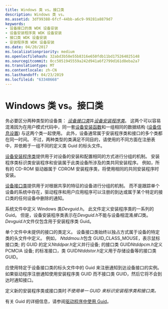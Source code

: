 ```yaml
---
title: Windows 类 vs。接口类
description: Windows 类 vs。
ms.assetid: 3df99388-6fcf-44bb-a6c9-99281a8879d7
keywords:
- 设备接口的类 WDK 设备安装
- 设备安装程序类 WDK 设备安装
- 接口类 WDK 设备安装
- 安装程序类 WDK 设备安装
ms.date: 04/20/2017
ms.localizationpriority: medium
ms.openlocfilehash: 32abd3b58e55b8316e650fdb11bd175264025148
ms.sourcegitcommit: 0cc5051945559a242d941a6f2799d161d8eba2a7
ms.translationtype: MT
ms.contentlocale: zh-CN
ms.lasthandoff: 04/23/2019
ms.locfileid: "63348668"
---
```

# <a name="windows-classes-vs-interface-classes"></a>Windows 类 vs。接口类





务必要区分两种类型的设备类： [*设备接口类*](device-interface-classes.md)并[*设备安装程序类*](device-setup-classes.md)。 这两个可以容易混淆因为在用户模式代码中，同一套[设备安装函数](https://msdn.microsoft.com/library/windows/hardware/ff541299)和一组相同的数据结构 ([设备信息设置](device-information-sets.md)) 与这两个类一起使用。 此外，设备通常属于安装程序类和接口的多个类都在同一时间。 不过，两种类型的类满足不同目的，请使用的不同方面在注册表中，并依赖于一组不同的定义类 Guid 的标头文件。

[设备安装程序类](device-setup-classes.md)提供用于对设备的安装和配置相同的方式进行分组的机制。 安装程序类标识类安装程序和安装属于此类设备所涉及的类共同安装程序。 例如，所有的 CD-ROM 驱动器属于 CDROM 安装程序类，将使用相同的共同安装程序时安装。

[设备接口类](device-interface-classes.md)提供用于对根据共享的特征的设备进行分组的机制。 而不是跟踪单个设备的系统中存在，驱动程序和用户应用程序可以注册的到达或属于某个特定的接口类的任何设备中删除的通知。

系统文件中定义 Windows 类*Devguid.h*。 此文件定义安装程序类的一系列的 Guid。 但是，设备安装程序类表示在*Devguid.h*不能与设备相混淆*接口*类。 *Devguid.h*文件仅包含用于安装程序类 Guid。

单个文件中未提供的接口的类定义。 设备接口类始终以独占方式属于设备的特定类的头文件中定义。 例如， *Ntddmou.h*包含 GUID_CLASS_MOUSE，表示鼠标接口类; 的 GUID 的定义*Ntddpar.h*定义并行设备; 的接口类 GUID*Ntddpcm.h*定义 PCMCIA 设备; 的标准接口，类 GUID*Ntddstor.h*定义用于存储设备等的接口类 GUID。

应使用特定于设备接口类的标头文件中的 Guid 来注册通知到达设备接口的实例。 如果驱动程序注册通知使用安装程序类 GUID 而不接口类 GUID，然后它将不会到达时通知接口。

定义新的安装程序类或接口类时*不使用单一 GUID 来标识安装程序类和接口类。*

有关 Guid 的详细信息，请参阅[驱动程序中使用 Guid](https://msdn.microsoft.com/library/windows/hardware/ff565392)。

 

 





